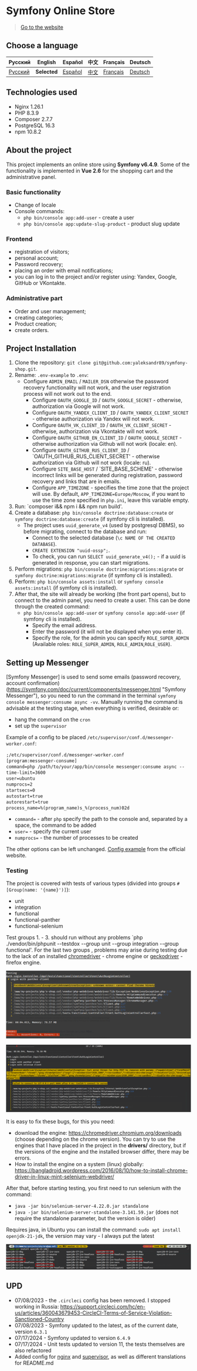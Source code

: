 # Symfony Online Store

> [Go to the website](https://s-shop.alexanderyurchenko.ru "Go to the website")

## Choose a language

| Русский                    | English      | Español                              | 中文                              | Français                              | Deutsch                              |
|----------------------------|--------------|--------------------------------------|---------------------------------|---------------------------------------|--------------------------------------|
| [Русский](../../README.md) | **Selected** | [Español](./docs/langs/README_es.md) | [中文](./docs/langs/README_zh.md) | [Français](./docs/langs/README_fr.md) | [Deutsch](./docs/langs/README_de.md) |

## Technologies used

* Nginx 1.26.1
* PHP 8.3.9
* Composer 2.7.7
* PostgreSQL 16.3
* npm 10.8.2

## About the project

This project implements an online store using **Symfony v6.4.9**. Some of the functionality is implemented in **Vue 2.6** for the shopping cart and the administrative panel.

### Basic functionality

* Change of locale
* Console commands:
    * `php bin/console app:add-user` - create a user
    * `php bin/console app:update-slug-product` - product slug update

### Frontend

* registration of visitors;
* personal account;
* Password recovery;
* placing an order with email notifications;
* you can log in to the project and/or register using: Yandex, Google, GitHub or VKontakte.

### Administrative part

* Order and user management;
* creating categories;
* Product creation;
* create orders.

## Project Installation

1. Clone the repository: `git clone git@github.com:yaleksandr89/symfony-shop.git`.
2. Rename: `.env-example` to `.env`:
    * Configure `ADMIN_EMAIL` / `MAILER_DSN` otherwise the password recovery functionality will not work, and the user registration process will not work out to the end.
        * Configure `OAUTH_GOOGLE_ID` / `OAUTH_GOOGLE_SECRET` - otherwise, authorization via Google will not work.
        * Configure `OAUTH_YANDEX_CLIENT_ID` / `OAUTH_YANDEX_CLIENT_SECRET` - otherwise authorization via Yandex will not work.
        * Configure `OAUTH_VK_CLIENT_ID` / `OAUTH_VK_CLIENT_SECRET` - otherwise, authorization via Vkontakte will not work.
        * Configure `OAUTH_GITHUB_EN_CLIENT_ID` / `OAUTH_GOOGLE_SECRET` - otherwise authorization via Github will not work (locale: en).
        * Configure `OAUTH_GITHUB_RUS_CLIENT_ID` / `OAUTH_GITHUB_RUS_CLIENT_SECRET' - otherwise authorization via Github will not work (locale: ru).
        * Configure `SITE_BASE_HOST` / `SITE_BASE_SCHEME' - otherwise incorrect links will be generated during registration, password recovery and links that are in emails.
        * Configure `APP_TIMEZONE` - specifies the time zone that the project will use. By default, `APP_TIMEZONE=Europe/Moscow`, if you want to use the time zone specified in `php.ini`, leave this variable empty.
3. Run: `composer i&& npm i && npm run build'.
4. Create a database: `php bin/console doctrine:database:create` or `symfony doctrine:database:create` (if symfony cli is installed).
    * The project uses `uuid_generate_v4` (used by postgresql DBMS), so before migrating, connect to the database and run:
        * Connect to the selected database (`\c NAME OF THE CREATED DATABASE`).
        * `CREATE EXTENSION "uuid-ossp";`.
        * To check, you can run `SELECT uuid_generate_v4();` - if a uuid is generated in response, you can start migrations.
5. Perform migrations: `php bin/console doctrine:migrations:migrate` or `symfony doctrine:migrations:migrate` (if symfony cli is installed).
6. Perform: `php bin/console assets:install` or `symfony console assets:install` (if symfony cli is installed).
7. After that, the site will already be working (the front part opens), but to connect to the admin panel, you need to create a user. This can be done through the created command:
    * `php bin/console app:add-user` or `symfony console app:add-user` (if symfony cli is installed).
        * Specify the email address.
        * Enter the password (it will not be displayed when you enter it).
        * Specify the role, for the admin you can specify `ROLE_SUPER_ADMIN` (Available roles: `ROLE_SUPER_ADMIN`, `ROLE_ADMIN`,`ROLE_USER`).

## Setting up Messenger

[Symfony Messenger] is used to send some emails (password recovery, account confirmation) (https://symfony.com/doc/current/components/messenger.html "Symfony Messenger"), so you need to run the command in the terminal `symfony console messenger:consume async -vv`. Manually running the command is advisable at the testing stage, when everything is verified, desirable or:

* hang the command on the `cron`
* set up the `supervisor`

Example of a config to be placed `/etc/supervisor/conf.d/messenger-worker.conf`:

```
;/etc/supervisor/conf.d/messenger-worker.conf
[program:messenger-consume]
command=php /path/to/your/app/bin/console messenger:consume async --time-limit=3600
user=ubuntu
numprocs=2
startsecs=0
autostart=true
autorestart=true
process_name=%(program_name)s_%(process_num)02d
```

* `command=` - after `php` specify the path to the console and, separated by a space, the command to be added
* `user=` - specify the current user
* `numprocs=` - the number of processes to be created

The other options can be left unchanged. [Config example](https://symfony.com/doc/6.4/messenger.html#supervisor-configuration ) from the official website.

### Testing

The project is covered with tests of various types (divided into groups `#[Group(name: '{name}')]`):

* unit
* integration
* functional
* functional-panther
* functional-selenium

Test groups 1. - 3. should run without any problems `php ./vendor/bin/phpunit --testdox --group unit --group integration --group functional'. For the last two groups
, problems may arise during testing due to the lack of an installed [chromedriver](../../drivers/chromedriver) - chrome engine or [geckodriver](../../drivers/geckodriver) - firefox engine.

![chromedriver-not-found](../img/chromedriver-not-found.png)

![selenium-server-not-work](../img/selenium-server-not-work.png)

It is easy to fix these bugs, for this you need:

* download the engine: https://chromedriver.chromium.org/downloads (choose depending on the chrome version). You can try to use the engines that I have placed in the project in the **drivers/** directory, but if the versions of the engine and the installed browser differ, there may be errors.
* How to install the engine on a system (linux) globally: https://bangladroid.wordpress.com/2016/08/10/how-to-install-chrome-driver-in-linux-mint-selenium-webdriver/

After that, before starting testing, you first need to run selenium with the command:

* `java -jar bin/selenium-server-4.22.0.jar standalone`
* `java -jar bin/selenium-server-standalone-3.141.59.jar` (does not require the standalone parameter, but the version is older)

Requires java, in Ubuntu you can install the command: `sudo apt install openjdk-21-jdk`, the version may vary - I always put the latest

![install-openjdk-21-jdk](../img/install-openjdk-21-jdk.png)

## UPD

* 07/08/2023 - the `.circleci` config has been removed. I stopped working in Russia: https://support.circleci.com/hc/en-us/articles/360043679453-CircleCI-Terms-of-Service-Violation-Sanctioned-Country
* 07/08/2023 - Symfony updated to the latest, as of the current date, version `6.3.1`
* 07/17/2024 - Symfony updated to version `6.4.9`
* 07/17/2024 - Unit tests updated to version 11, the tests themselves are also refactored
* Added config for [nginx](../conf/nginx/s-shop.conf) and [supervisor](../conf/supervisor/messenger-worker.conf), as well as different translations for README.md